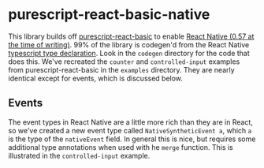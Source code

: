 # purescript-react-basic-native

This library builds off [purescript-react-basic](https://github.com/lumihq/purescript-react-basic) to enable [React Native (0.57 at the time of writing)](https://facebook.github.io/react-native/). 99% of the library is codegen'd from the React Native [typescript type declaration](https://github.com/DefinitelyTyped/DefinitelyTyped/blob/master/types/react-native/index.d.ts).  Look in the `codegen` directory for the code that does this. We've recreated the `counter` and `controlled-input` examples from purescript-react-basic in the `examples` directory. They are nearly identical except for events, which is discussed below.

## Events

The event types in React Native are a little more rich than they are in React, so we've created a new event type called `NativeSyntheticEvent a`, which `a` is the type of the `nativeEvent` field. In general this is nice, but requires some additional type annotations when used with he `merge` function. This is illustrated in the `controlled-input` example. 
